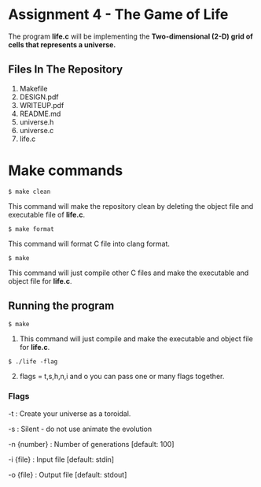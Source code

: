 # Assignment 4 - The Game of Life

The program **life.c** will be implementing the **Two-dimensional (2-D) grid of cells that represents a universe.**

## Files In The Repository
1. Makefile
2. DESIGN.pdf
3. WRITEUP.pdf
4. README.md
5. universe.h
6. universe.c
7. life.c

# Make commands

```
$ make clean
```
This command will make the repository clean by deleting the object file and executable file of **life.c**.


```
$ make format
```

This command will format C file into clang format.

```
$ make
```

This command will just compile other C files and make the executable and object file for **life.c**.

## Running the program

```
$ make
```
1. This command will just compile and make the executable and object file for **life.c**.

```
$ ./life -flag
```

2. flags = t,s,h,n,i and o you can pass one or many flags together.

### Flags

-t
: Create your universe as a toroidal.

-s
: Silent - do not use animate the evolution

-n {number}
: Number of generations [default: 100]

-i {file}
: Input file [default: stdin]

-o {file}
: Output file [default: stdout]

